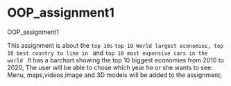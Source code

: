 # OOP_assignment1
OOP_assignment1

This assignment is about the `top 10s` `top 10 World largest economies, top 10 best country to line in `
and `top 10 most expensive cars in the world `
It has a barchart showing the top 10 biggest economies from 2010 to 2020,
The user will be able to chose which year he or she wants to see.
Menu, maps,videos,image and 3D models will be added to the assignment;
